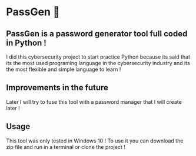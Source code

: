 # PassGen 🔐

## PassGen is a password generator tool full coded in Python ! 
I did this cybersecurity project to start practice Python because its said that its the most used programing language in the cybersecurity industry and its the most flexible and simple language to learn !

## Improvements in the future
Later I will try to fuse this tool with a password manager that I will create later ! 

## Usage
This tool was only tested in Windows 10 ! 
To use it you can download the zip file and run in a terminal or clone the project ! 



